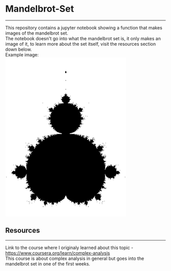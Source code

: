 # Mandelbrot-Set
___
This repository contains a jupyter notebook showing a function that makes images of the mandelbrot set. <br>
The notebook doesn't go into what the mandelbrot set is, it only makes an image of it, to learn more about the set itself, visit the resources section down below. <br>
Example image: <br>
![mandelbrot](./Images/test500.png)


## Resources 
___
Link to the course where I originaly learned about this topic - https://www.coursera.org/learn/complex-analysis <br>
This course is about complex analysis in general but goes into the mandelbrot set in one of the first weeks.